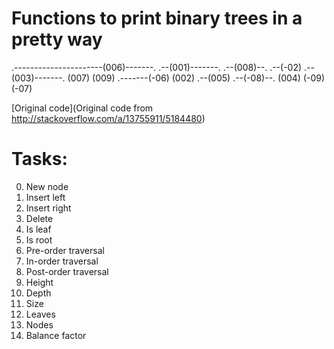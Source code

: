 # Functions to print binary trees in a pretty way
.----------------------(006)-------.
                      .--(001)-------.                   .--(008)--.
                 .--(-02)       .--(003)-------.       (007)     (009)
       .-------(-06)          (002)       .--(005)
  .--(-08)--.                           (004)
(-09)     (-07)

[Original code](Original code from http://stackoverflow.com/a/13755911/5184480)


# Tasks:
0. New node
1. Insert left
2. Insert right
3. Delete
4. Is leaf
5. Is root
6. Pre-order traversal
7. In-order traversal
8. Post-order traversal
9. Height
10. Depth
11. Size
12. Leaves
13. Nodes
14. Balance factor
